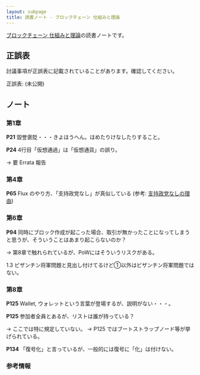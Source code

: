 ```yaml
---
layout: subpage
title: 読書ノート - ブロックチェーン 仕組みと理論
---
```


[ブロックチェーン 仕組みと理論](/workshop/9-blockchain)の読書ノートです。

## 正誤表

討議事項が正誤表に記載されていることがあります。確認してください。

正誤表: (未公開)

## ノート

### 第1章


**P21** 毀誉褒貶・・・きよほうへん。ほめたりけなしたりすること。

**P24** 4行目「仮想通過」は「仮想通貨」の誤り。

→ 要 Errata 報告

### 第4章

**P65** Flux のやり方、「支持政党なし」が真似している (参考: [支持政党なしの理由](http://xn--68jubz91pp0oypc1c.com/riyuu.html))

### 第6章

**P94** 同時にブロック作成が起こった場合、取引が無かったことになってしまうと思うが、そういうことはあまり起こらないのか？

→ 第8章で触れられているが、PoWにはそういうリスクがある。

1.3 ビザンチン将軍問題と見出し付けてるけど①以外はビザンチン将軍問題ではない。

### 第8章

**P125** Wallet, ウォレットという言葉が登場するが、説明がない・・・。

**P125** 参加者全員とあるが、リストは誰が持っている？

→ ここでは特に規定していない。
→ P125 ではブートストラップノード等が挙げられている。

**P134** 「復号化」と言っているが、一般的には復号に「化」は付けない。



### 参考情報　
